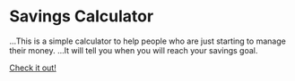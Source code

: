 # Savings Calculator

...This is a simple calculator to help people who are just starting to manage their money.
...It will tell you when you will reach your savings goal.

[Check it out!](https://florenceafo.github.io/savings-calc/)
